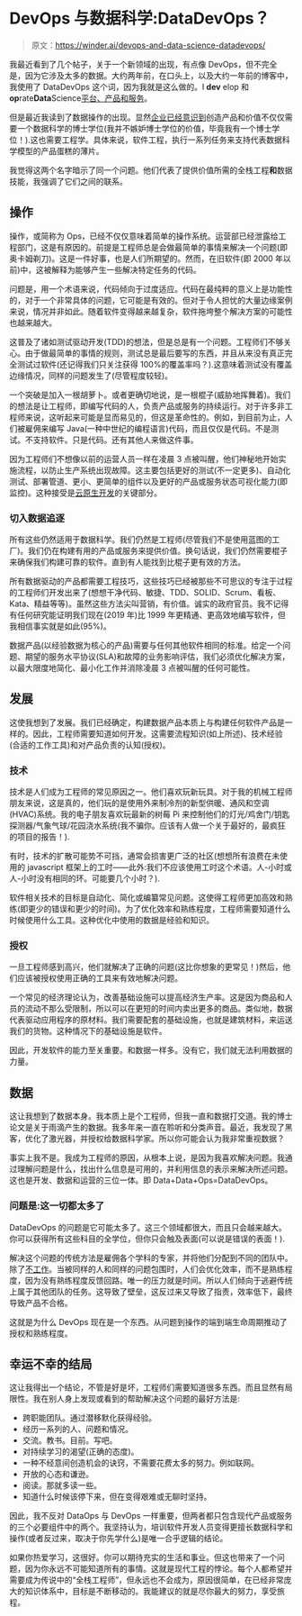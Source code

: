 # DevOps 与数据科学:DataDevOps？

> 原文：<https://winder.ai/devops-and-data-science-datadevops/>

我最近看到了几个帖子，关于一个新领域的出现，有点像 DevOps，但不完全是，因为它涉及太多的数据。大约两年前，在口头上，以及大约一年前的博客中，我使用了 DataDevOps 这个词，因为我就是这么做的。I **dev** elop 和**op**rate**Data**Science[平台、产品和服务](https://winder.ai/services/data-science/)。

但是最近我读到了数据操作的出现。显然[企业已经意识到](https://appdevelopermagazine.com/companies-plan-to-invest-in-dataops-new-survey-finds/)创造产品和价值不仅仅需要一个数据科学的博士学位(我并不嫉妒博士学位的价值，毕竟我有一个博士学位！).这也需要工程学。具体来说，软件工程，执行一系列任务来支持代表数据科学模型的产品蛋糕的薄片。

我觉得这两个名字暗示了同一个问题。他们代表了提供价值所需的全栈工程**和**数据技能，我强调了它们之间的联系。

## 操作

操作，或简称为 Ops，已经不仅仅意味着简单的操作系统。运营部已经泄露给工程部门，这是有原因的。前提是工程师总是会做最简单的事情来解决一个问题(即奥卡姆剃刀)。这是一件好事，也是人们所期望的。然而，在旧软件(即 2000 年以前)中，这被解释为能够产生一些解决特定任务的代码。

问题是，用一个术语来说，代码倾向于过度适应。代码在最纯粹的意义上是功能性的，对于一个非常具体的问题，它可能是有效的。但对于令人担忧的大量边缘案例来说，情况并非如此。随着软件变得越来越复杂，软件拖垮整个解决方案的可能性也越来越大。

这普及了诸如测试驱动开发(TDD)的想法，但是总是有一个问题。工程师们不够关心。由于做最简单的事情的规则，测试总是最后要写的东西，并且从来没有真正完全测试过软件(还记得我们只关注获得 100%的覆盖率吗？).这意味着测试没有覆盖边缘情况，同样的问题发生了(尽管程度较轻)。

一个突破是加入一根胡萝卜。或者更确切地说，是一根棍子(威胁地挥舞着)。我们的想法是让工程师，即编写代码的人，负责产品或服务的持续运行。对于许多非工程师来说，这听起来可能是显而易见的，但这是革命性的。例如，到目前为止，人们被雇佣来编写 Java(一种中世纪的编程语言)代码，而且仅仅是代码。不是测试。不支持软件。只是代码。还有其他人来做这件事。

因为工程师们不想像以前的运营人员一样在凌晨 3 点被叫醒，他们神秘地开始实施流程，以防止生产系统出现故障。这主要包括更好的测试(不一定更多)、自动化测试、部署管道、更小、更简单的组件以及更好的产品或服务状态可视化能力(即监控)。这种接受是[云原生开发](https://winder.ai/cloud-native-data-science-strategy/)的关键部分。

### 切入数据追逐

所有这些仍然适用于数据科学。我们仍然是工程师(尽管我们不是使用蓝图的工厂)。我们仍在构建有用的产品或服务来提供价值。换句话说，我们仍然需要棍子来确保我们构建可靠的软件。直到有人能找到比棍子更有效的方法。

所有数据驱动的产品都需要工程技巧，这些技巧已经被那些不可思议的专注于过程的工程师们开发出来了(想想干净代码、敏捷、TDD、SOLID、Scrum、看板、Kata、精益等等)。虽然这些方法尖叫营销，有价值。诚实的政府官员。我不记得有任何研究能证明我们现在(2019 年)比 1999 年更精通、更高效地编写软件，但我相信事实就是如此(95%)。

数据产品(以经验数据为核心的产品)需要与任何其他软件相同的标准。给定一个问题、期望的服务水平协议(SLA)和故障的业务影响评估，我们必须优化解决方案，以最大限度地简化、最小化工作并消除凌晨 3 点被叫醒的任何可能性。

## 发展

这使我想到了发展。我们已经确定，构建数据产品本质上与构建任何软件产品是一样的。因此，工程师需要知道如何开发。这需要流程知识(如上所述)、技术经验(合适的工作工具)和对产品负责的认知(授权)。

### 技术

技术是人们成为工程师的常见原因之一。他们喜欢玩新玩具。对于我的机械工程师朋友来说，这是真的，他们玩的是使用外来制冷剂的新型供暖、通风和空调(HVAC)系统。我的电子朋友喜欢玩最新的树莓 Pi 来控制他们的灯光/鸡舍门/钥匙探测器/气象气球/花园浇水系统(我不骗你。应该有人做一个关于最好的，最疯狂的项目的报告！).

有时，技术的扩散可能势不可挡，通常会损害更广泛的社区(想想所有浪费在未使用的 javascript 框架上的工时——此外:我们不应该使用工时这个术语。人-小时或人-小时没有相同的环。可能要几个小时？).

软件相关技术的目标是自动化、简化或编纂常见问题。这使得工程师更加高效和熟练(即更少的错误和更少的时间)。为了优化效率和熟练程度，工程师需要知道什么时候使用什么工具。这种优化中使用的数据是经验和知识。

### 授权

一旦工程师感到高兴，他们就解决了正确的问题(这比你想象的更常见！)然后，他们应该被授权使用正确的工具来有效地解决问题。

一个常见的经济理论认为，改善基础设施可以提高经济生产率。这是因为商品和人员的流动不那么受限制，所以可以在更短的时间内卖出更多的商品。类似地，数据代表驱动应用程序的原材料。我们需要配套的基础设施，也就是建筑材料，来运送我们的货物。这种情况下的基础设施是软件。

因此，开发软件的能力至关重要。和数据一样多。没有它，我们就无法利用数据的力量。

## 数据

这让我想到了数据本身。我本质上是个工程师，但我一直和数据打交道。我的博士论文是关于雨滴产生的数据。我多年来一直在聆听和分类声音。最近，我发现了黑客，优化了激光器，并授权给数据科学家。所以你可能会认为我非常重视数据？

事实上我不是。我成为工程师的原因，从根本上说，是因为我喜欢解决问题。我通过理解问题是什么，找出什么信息是可用的，并利用信息的表示来解决所述问题。这也是开发、数据和运营的三位一体。即 Data+Data+Ops=DataDevOps。

### 问题是:这一切都太多了

DataDevOps 的问题是它可能太多了。这三个领域都很大，而且只会越来越大。你可以获得所有这些科目的全学位，但你只会触及表面(可以说是错误的表面！).

解决这个问题的传统方法是雇佣各个学科的专家，并将他们分配到不同的团队中。除了[不工作](https://www.theregister.co.uk/2019/03/28/hilary_mason_interview_dataworks2019/)。当被同样的人和同样的问题包围时，人们会优化效率，而不是熟练程度，因为没有熟练程度反馈回路。唯一的压力就是时间。所以人们倾向于逃避传统上属于其他团队的任务。这导致了壁垒，这反过来又导致了指责，效率低下，最终导致产品不合格。

这就是为什么 DevOps 现在是一个东西。从问题到操作的端到端生命周期推动了授权和熟练程度。

## 幸运不幸的结局

这让我得出一个结论，不管是好是坏，工程师们需要知道很多东西。而且显然有局限性。我在别人身上发现或看到的帮助解决这个问题的最好方法是:

*   跨职能团队。通过潜移默化获得经验。
*   经历一系列的人、问题和情况。
*   交流。教书。目前。写吧。
*   对持续学习的渴望(正确的态度)。
*   一种不经意间创造机会的诀窍，不需要花费太多的努力。例如联网。
*   开放的心态和谦逊。
*   阅读。那就多读一些。
*   知道什么时候该停下来，但在变得艰难或无聊时坚持。

因此，我不反对 DataOps 与 DevOps 一样重要，但两者都只包含现代产品或服务的三个必要组件中的两个。我坚持认为，培训软件开发人员变得更擅长数据科学和操作(或者反过来，取决于你先学什么)是唯一合乎逻辑的结论。

如果你热爱学习，这很好。你可以期待充实的生活和事业。但这也带来了一个问题，因为你永远不可能知道所有的事情。这就是现代工程的悖论。每个人都希望并需要成为传说中的“全栈工程师”，但永远也不会成为，原因很简单，在已经非常庞大的知识体系中，目标是不断移动的。我能建议的就是尽你最大的努力，享受旅程。